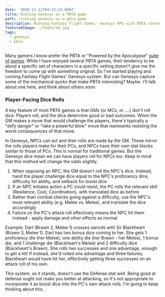 ```yaml
---
date: '2019-11-11T04:23:23.000Z'
title: Running Genesys as a PBTA game
path: /running-genesys-as-a-pbta-game
description: Running Fantasy Flight Games' Genesys RPG with PBTA conventions
featuredImage: ./featured.jpg
tags:
  - genesys
  - pbta
---
```

    


Many gamers I know prefer the PBTA or "Powered by the Apocalypse" [suite of games](http://apocalypse-world.com/pbta/). While I have enjoyed several PBTA games, their tendency to be about a specific set of characters in a specific setting doesn't give me the freedom to come up with something original. So I've started playing and running Fantasy Flight Games' Genesys system. But can Genesys capture some of the mechanical quirks that make PBTA interesting? Maybe. I'll talk about one here, and think about others soon.

### Player-Facing Dice Rolls

A key feature of most PBTA games is that GMs (or MCs, or ....) don't roll dice. Players roll, and the dice determine good or bad outcomes. When the GM makes a move that would challenge the players, there's typically a "defy danger" or "take a powerful blow" move that represents resisting the worst consequences of that move.

In Genesys, NPCs can act and their rolls are made by the GM. These mirror the rolls players make for their PCs, and NPCs have their own stat blocks similar to those of PCs. This is normal for traditional games. But the Genesys dice mean we can have players roll for NPCs too. Keep in mind that this method will change the odds slightly.

1. When opposing an NPC, the GM doesn't roll the NPC's dice. Instead, hand the player challenge dice equal to the NPC's proficiency dice, difficulty for ability, and setback for boost dice
2. If an NPC initiates action a PC could resist, the PC rolls the relevant skill (Resilience, Cool, Coordination), with translated dice as before
3. Rather than combat checks going against a difficulty, use the NPC's most relevant ability (e.g. Melee vs. Melee), and translate the dice accordingly
4. Failure on the PC's attack roll effectively means the NPC hit them instead - apply damage and other effects as normal

Example: Dart (Brawn 2, Melee 1) crosses swords with Sir Blackheart (Brawn 3, Melee 1). Dart has two bonus dice coming to her. She gets 1 proficiency die (her Melee), one ability die (her Brawn - her Melee), 1 bonus die, and 1 challenge die (Blackheart's Melee) and 2 difficulty dice (Blackheart's Brawn). She rolls two successes and one advantage, enough to get a hit! If instead, she'd rolled one advantage and three failures, Blackheart would have hit her, effectively getting three successes on an attack roll of his own.

This system, as it stands, doesn't use the Defense stat well. Being good at defense ought not make you better at attacking, so it's not appropriate to incorporate it as boost dice into the PC's own attack rolls. I'm going to keep thinking about this.


    
